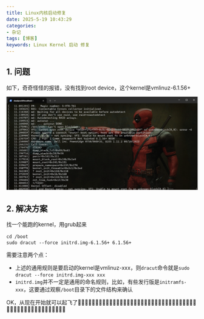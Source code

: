 ```yaml
---
title: Linux内核启动修复
date: 2025-5-19 10:43:29
categories: 
- 杂记
tags: [博客]
keywords: Linux Kernel 启动 修复
---
```


## 1. 问题

如下，奇奇怪怪的报错，没有找到root device，这个kernel是vmlinuz-6.1.56+

![Kernel启动报错](/images/blogs/linux-kernel-bootup-fix/linux-kernel-bootup-fix.png)

## 2. 解决方案

找一个能跑的kernel，用grub起来

```shell
cd /boot
sudo dracut --force initrd.img-6.1.56+ 6.1.56+
```

需要注意两个点：
- 上述的通用规则是要启动的kernel是vmlinuz-xxx，则`dracut`命令就是`sudo dracut --force initrd.img-xxx xxx`
- `initrd.img`并不一定是通用的命名规则，比如，有些发行版是`initramfs-xxx`，这要通过观察`/boot`目录下的文件结构来确认


OK，从现在开始就可以起飞了🛫🛫🛫🛫🛫🛫🛫🛫🛫🛫🛫🛫🛫🛫🛫🛫🛫🛫🛫🛫🛫🛫🛫🛫🛫🛫🛫🛫🛫🛫🛫🛫🛫🛫🛫🛫🛫🛫🛫🛫🛫🛫🛫🛫🛫🛫🛫🛫🛫🛫🛫